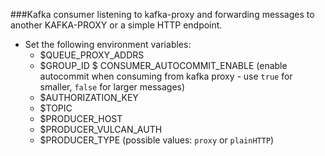 ###Kafka consumer listening to kafka-proxy and forwarding messages to another KAFKA-PROXY or a simple HTTP endpoint.

* Set the following environment variables:
    * $QUEUE_PROXY_ADDRS
    * $GROUP_ID
    $ CONSUMER_AUTOCOMMIT_ENABLE (enable autocommit when consuming from kafka proxy - use `true` for smaller, `false` for larger messages)
    * $AUTHORIZATION_KEY
    * $TOPIC
    * $PRODUCER_HOST
    * $PRODUCER_VULCAN_AUTH
    * $PRODUCER_TYPE (possible values: `proxy` or `plainHTTP`)
